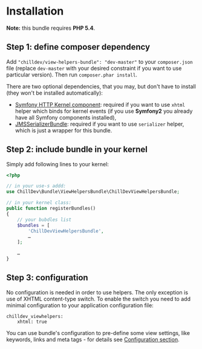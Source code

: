 <!---
# This file is part of the ChillDev ViewHelpers bundle.
#
# @author Rafał Wrzeszcz <rafal.wrzeszcz@wrzasq.pl>
# @copyright 2012 © by Rafał Wrzeszcz - Wrzasq.pl.
# @version 0.0.1
# @since 0.0.1
# @package ChillDev\Bundle\ViewHelpersBundle
-->

# Installation

**Note:** this bundle requires **PHP 5.4**.

## Step 1: define composer dependency

Add `"chilldev/view-helpers-bundle": "dev-master"` to your `composer.json` file (replace `dev-master` with your desired constraint if you want to use particular version). Then run `composer.phar install`.

There are two optional dependencies, that you may, but don't have to install (they won't be installed automatically):

-   [Symfony HTTP Kernel component](https://github.com/symfony/HttpKernel): required if you want to use `xhtml` helper which binds for kernel events (if you use **Symfony2** you already have all Symfony components installed),
-   [JMSSerializerBundle](https://github.com/schmittjoh/JMSSerializerBundle): required if you want to use `serializer` helper, which is just a wrapper for this bundle.

## Step 2: include bundle in your kernel

Simply add following lines to your kernel:

```php
<?php

// in your use-s addd:
use ChillDev\Bundle\ViewHelpersBundle\ChillDevViewHelpersBundle;

// in your kernel class:
public function registerBundles()
{
    // your bubdles list
    $bundles = [
        'ChillDevViewHelpersBundle',
        …
    ];

    …
}
```

## Step 3: configuration

No configuration is needed in order to use helpers. The only exception is use of XHTML content-type switch. To enable the switch you need to add minimal configuration to your application configuration file:

```
chilldev_viewhelpers:
    xhtml: true
```

You can use bundle's configuration to pre-define some view settings, like keywords, links and meta tags - for details see [Configuration section](./configuration.md).
